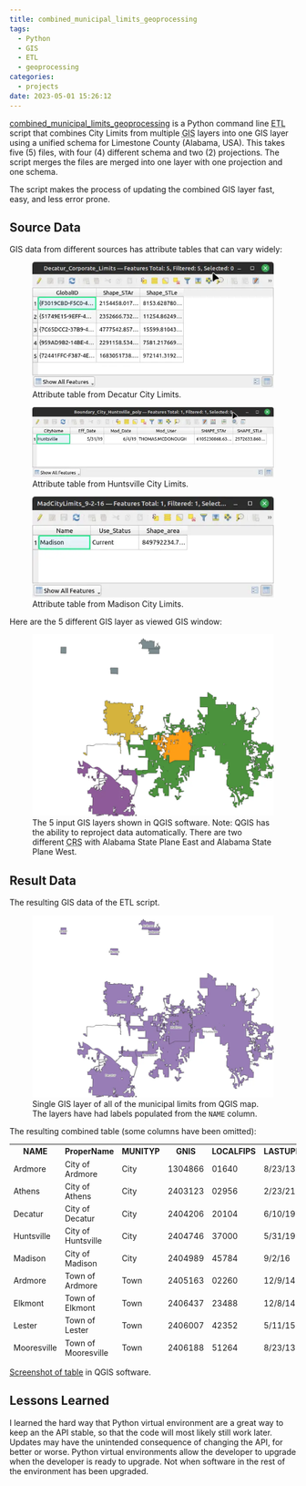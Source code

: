 ```yaml
---
title: combined_municipal_limits_geoprocessing
tags:
  - Python
  - GIS
  - ETL
  - geoprocessing
categories:
  - projects
date: 2023-05-01 15:26:12
---
```


[combined_municipal_limits_geoprocessing](https://github.com/micahcochran/combined_municipal_limits_geoprocessing) is a Python command line <abbr title="Extract Tranform Load">ETL</abbr> script that combines City Limits from multiple <abbr title="Geographic Information Systems">GIS</abbr> layers into one <abbr>GIS</abbr> layer using a unified schema for Limestone County (Alabama, USA). This takes five (5) files, with four (4) different schema and two (2) projections. The script merges the files are merged into one layer with one projection and one schema.

The script makes the process of updating the combined <abbr>GIS</abbr> layer fast, easy, and less error prone.

## Source Data

<abbr>GIS</abbr> data from different sources has attribute tables that can vary widely:
<figure>
    <img src="/images/limits/dec_table.webp">
    <figcaption>Attribute table from Decatur City Limits.</figcaption>
</figure>

<figure>
    <img src="/images/limits/hsv_table.webp">
    <figcaption>Attribute table from Huntsville City Limits.</figcaption>
</figure>

<figure>
    <img src="/images/limits/mad_table.webp">
    <figcaption>Attribute table from Madison City Limits.</figcaption>
</figure>

Here are the 5 different <abbr>GIS</abbr> layer as viewed <abbr>GIS</abbr> window:
<figure>
    <img src="/images/limits/5mun_limit_layers.webp">
    <figcaption>The 5 input GIS layers shown in QGIS software.  Note: QGIS has the ability to reproject data automatically.  There are two different <abbr title="Coordinate Reference System">CRS</abbr> with Alabama State Plane East and Alabama State Plane West.</figcaption>
</figure>

## Result Data

The resulting <abbr>GIS</abbr> data of the <abbr>ETL</abbr> script.

<figure>
    <img src="/images/limits/result_layer.webp">
    <figcaption>Single <abbr>GIS</abbr> layer of all of the municipal limits from QGIS map.  The layers have had labels populated from the <code>NAME</code> column.</figcaption>
</figure>

The resulting combined table (some columns have been omitted):
<table>
    <thead>
        <tr>
            <th>NAME</th>
            <th>ProperName</th>
            <th>MUNITYP</th>
            <th>GNIS</th>
            <th>LOCALFIPS</th>
            <th>LASTUPDATE</th>
            <th>ChangeDesc</th>
            <th>MUNIAREA</th>
        </tr>
        <tr>
            <td>Ardmore</td>
            <td>City of Ardmore</td>
            <td>City</td>
            <td>1304866</td>
            <td>01640</td>
            <td>8/23/13</td>
            <td>NULL</td>
            <td>4.539</td>
        </tr>
        <tr>
            <td>Athens</td>
            <td>City of Athens</td>
            <td>City</td>
            <td>2403123</td>
            <td>02956</td>
            <td>2/23/21</td>
            <td>Added Annex...</td>
            <td>41.063</td>
        </tr>
        <tr>
            <td>Decatur</td>
            <td>City of Decatur</td>
            <td>City</td>
            <td>2404206</td>
            <td>20104</td>
            <td>6/10/19</td>
            <td>NULL</td>
            <td>60.786</td>
        </tr>
        <tr>
            <td>Huntsville</td>
            <td>City of Huntsville</td>
            <td>City</td>
            <td>2404746</td>
            <td>37000</td>
            <td>5/31/19</td>
            <td>NULL</td>
            <td>218.987</td>
        </tr>
        <tr>
            <td>Madison</td>
            <td>City of Madison</td>
            <td>City</td>
            <td>2404989</td>
            <td>45784</td>
            <td>9/2/16</td>
            <td>NULL</td>
            <td>30.478</td>
        </tr>
        <tr>
            <td>Ardmore</td>
            <td>Town of Ardmore</td>
            <td>Town</td>
            <td>2405163</td>
            <td>02260</td>
            <td>12/9/14</td>
            <td>Verified limits...</td>
            <td>2.050</td>
        </tr>
        <tr>
            <td>Elkmont</td>
            <td>Town of Elkmont</td>
            <td>Town</td>
            <td>2406437</td>
            <td>23488</td>
            <td>12/8/14</td>
            <td>Mapped based...</td>
            <td>1.725</td>
        </tr>
        <tr>
            <td>Lester</td>
            <td>Town of Lester</td>
            <td>Town</td>
            <td>2406007</td>
            <td>42352</td>
            <td>5/11/15</td>
            <td>Verified limits...</td>
            <td>1.326</td>
        </tr>
        <tr>
            <td>Mooresville</td>
            <td>Town of Mooresville</td>
            <td>Town</td>
            <td>2406188</td>
            <td>51264</td>
            <td>8/23/13</td>
            <td>NULL</td>
            <td>0.235</td>
        </tr>
    </thead>
</table>

[Screenshot of table](/images/limits/table_combined.webp) in QGIS software.

## Lessons Learned

I learned the hard way that Python virtual environment are a great way to keep an the <abbr>API</abbr> stable, so that the code will most likely still work later.  Updates may have the unintended consequence of changing the <abbr>API</abbr>, for better or worse.  Python virtual environments allow the developer to upgrade when the developer is ready to upgrade.  Not when software in the rest of the environment has been upgraded. 
